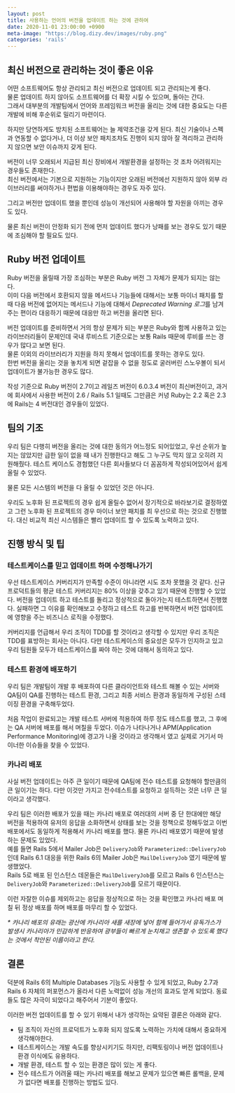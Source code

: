 ```yaml
---
layout: post
title: 사용하는 언어의 버전을 업데이트 하는 것에 관하여
date: 2020-11-01 23:00:00 +0900
meta-image: "https://blog.dizy.dev/images/ruby.png"
categories: 'rails'
---
```


## 최신 버전으로 관리하는 것이 좋은 이유

어떤 소프트웨어도 항상 관리되고 최신 버전으로 업데이트 되고 관리되는게 좋다.<br/>
물론 업데이트 하지 않아도 소프트웨어를 더 확장 시킬 수 있으며, 돌아는 간다.<br/>
그래서 대부분의 개발팀에서 언어와 프레임워크 버전을 올리는 것에 대한 중요도는 다른 개발에 비해 후순위로 밀리기 마련이다.

하지만 당연하게도 방치된 소프트웨어는 늘 제약조건을 갖게 된다. 최신 기술이나 스펙과 연동할 수 없다거나, 더 이상 보안 패치조차도 진행이 되지 않아 잘 격리하고 관리하지 않으면 보안 이슈까지 갖게 된다.

버전이 너무 오래되서 지급된 최신 장비에서 개발환경을 설정하는 것 조차 어려워지는 경우들도 존재한다.<br/>
최신 버전에서는 기본으로 지원하는 기능이지만 오래된 버전에선 지원하지 않아 외부 라이브러리를 써야하거나 편법을 이용해야하는 경우도 자주 있다.

그리고 버전만 업데이트 했을 뿐인데 성능이 개선되어 사용해야 할 자원을 아끼는 경우도 있다.

물론 최신 버전이 안정화 되기 전에 먼저 업데이트 했다가 낭패를 보는 경우도 있기 때문에 조심해야 할 필요도 있다.

## Ruby 버전 업데이트

Ruby 버전을 올릴때 가장 조심하는 부분은 Ruby 버전 그 자체가 문제가 되지는 않는다.<br/>
이미 다음 버전에서 호환되지 않을 메서드나 기능들에 대해서는 보통 마이너 패치를 할 때 다음 버전에 없어지는 메서드나 기능에 대해서 *Deprecated Warning 로그*를 남겨주는 편이라 대응하기 때문에 대응만 하고 버전을 올리면 된다.

버전 업데이트를 준비하면서 거의 항상 문제가 되는 부분은 Ruby와 함께 사용하고 있는 라이브러리들이 문제인데 국내 루비스트 기준으로는 보통 Rails 때문에 루비를 쓰는 경우가 많다고 보면 된다.<br/>
물론 이외의 라이브러리가 지원을 하지 못해서 업데이트를 못하는 경우도 있다.<br/>
한번 버전을 올리는 것을 놓치게 되면 겉잡을 수 없을 정도로 굴러버린 스노우볼이 되서 업데이트가 불가능한 경우도 많다.

작성 기준으로 Ruby 버전이 2.7이고 레일즈 버전이 6.0.3.4 버전이 최신버전이고, 과거에 회사에서 사용한 버전이 2.6 / Rails 5.1 일때도 그만큼은 커녕 Ruby는 2.2 혹은 2.3에 Rails는 4 버전대인 경우들이 있었다.

## 팀의 기조

우리 팀은 다행히 버전을 올리는 것에 대한 동의가 어느정도 되어있었고, 우선 순위가 높지는 않았지만 급한 일이 없을 때 내가 진행한다고 해도 그 누구도 막지 않고 오히려 지원해줬다. 테스트 케이스도 경험했던 다른 회사들보다 더 꼼꼼하게 작성되어있어서 쉽게 올릴 수 있었다.

물론 모든 시스템의 버전을 다 올릴 수 있었던 것은 아니다.

우리도 노후화 된 프로젝트의 경우 쉽게 올릴수 없어서 장기적으로 바라보기로 결정하였고 그런 노후화 된 프로젝트의 경우 마이너 보안 패치를 최 우선으로 하는 것으로 진행했다. 대신 비교적 최신 시스템들은 빨리 업데이트 할 수 있도록 노력하고 있다. 

## 진행 방식 및 팁

### 테스트케이스를 믿고 업데이트 하며 수정해나가기

우선 테스트케이스 커버리지가 만족할 수준이 아니라면 시도 조차 못했을 것 같다. 신규 프로덕트들의 평균 테스트 커버리지는 80% 이상을 갖추고 있기 때문에 진행할 수 있었다. 버전을 업데이트 하고 테스트를 돌리고 정상적으로 돌아가는지 테스트하면서 진행했다. 실패하면 그 이유를 확인해보고 수정하고 테스트 하고를 반복하면서 버전 업데이트에 영향을 주는 비즈니스 로직을 수정했다.

커버리지를 언급해서 우리 조직이 TDD를 할 것이라고 생각할 수 있지만 우리 조직은 TDD를 표방하는 회사는 아니다. 다만 테스트케이스의 중요성은 모두가 인지하고 있고 우리 팀원들 모두가 테스트케이스를 짜야 하는 것에 대해서 동의하고 있다.

### 테스트 환경에 배포하기

우리 팀은 개발팀이 개발 후 배포하여 다른 클라이언트와 테스트 해볼 수 있는 서버와 QA팀이 QA를 진행하는 테스트 환경, 그리고 최종 서비스 환경과 동일하게 구성된 스테이징 환경을 구축해두었다. 

처음 작업이 완료되고는 개발 테스트 서버에 적용하여 하루 정도 테스트를 했고, 그 후에는 QA 서버에 배포를 해서 며칠을 두었다. 이슈가 나타나거나 
APM(Application Performance Monitoring)에 경고가 나올 것이라고 생각해서 였고 실제로 거기서 마이너한 이슈들을 찾을 수 있었다.

### 카나리 배포

사실 버전 업데이트는 아주 큰 일이기 때문에 QA팀에 전수 테스트를 요청해야 할만큼의 큰 일이기는 하다. 다만 이것만 가지고 전수테스트를 요청하고 설득하는 것은 너무 큰 일이라고 생각했다. 

우리 팀은 이러한 배포가 있을 때는 카나리 배포로 여러대의 서버 중 단 한대에만 해당 버전을 적용하여 유저의 응답을 소화하면서 상태를 보는 것을 정책으로 정해두었고 이번 배포에서도 동일하게 적용해서 카나리 배포를 했다. 물론 카나리 배포였기 때문에 발생하는 문제도 있었다.<br/>
예를 들면 Rails 5에서 Mailer Job은 `DeliveryJob`와 `Parameterized::DeliveryJob` 인데 Rails 6.1 대응을 위한 Rails 6의 Mailer Job은 `MailDeliveryJob` 였기 때문에 발생했었다.<br/>
Rails 5로 배포 된 인스턴스 데몬들은 `MailDeliveryJob`를 모르고 Rails 6 인스턴스는 `DeliveryJob`와 `Parameterized::DeliveryJob`를 모르기 때문이다.

이런 자잘한 이슈를 제외하고는 응답을 정상적으로 하는 것을 확인했고 카나리 배포 며칠 뒤 정상 배포를 하며 배포를 마무리 할 수 있었다.

*\* 카나리 배포의 유래는 광산에 카나리아 새를 새장에 넣어 함께 들어가서 유독가스가 발생시 카나리아가 민감하게 반응하여 광부들이 빠르게 눈치채고 생존할 수 있도록 했다는 것에서 착안된 이름이라고 한다.*

## 결론

덕분에 Rails 6의 Multiple Databases 기능도 사용할 수 있게 되었고, Ruby 2.7과 Rails 6 자체의 퍼포먼스가 올라서 다른 노력없이 성능 개선의 효과도 얻게 되었다. 동료들도 많은 자극이 되었다고 해주어서 기분이 좋았다.

이러한 버전 업데이트를 할 수 있기 위해서 내가 생각하는 요약된 결론은 아래와 같다.

- 팀 조직이 자신의 프로덕트가 노후화 되지 않도록 노력하는 가치에 대해서 중요하게 생각해야한다.
- 테스트케이스는 개발 속도를 향상시키기도 하지만, 리팩토링이나 버전 업데이트나 환경 이식에도 유용하다.
- 개발 환경, 테스트 할 수 있는 환경은 많이 있는 게 좋다.
- 전수 테스트가 어려울 때는 카나리 배포를 해보고 문제가 있으면 빠른 롤백을, 문제가 없다면 배포를 진행하는 방법도 있다.
